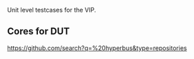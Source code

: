 Unit level testcases for the VIP.

## Cores for DUT
https://github.com/search?q=%20hyperbus&type=repositories
